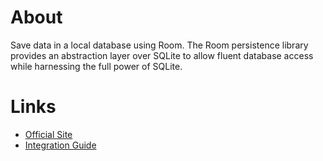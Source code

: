# About

Save data in a local database using Room. The Room persistence library provides an abstraction layer over SQLite to allow fluent database access while harnessing the full power of SQLite.

# Links

- [Official Site](https://developer.android.com/kotlin/multiplatform/room)
- [Integration Guide](https://developer.android.com/kotlin/multiplatform/room#defining-database)
